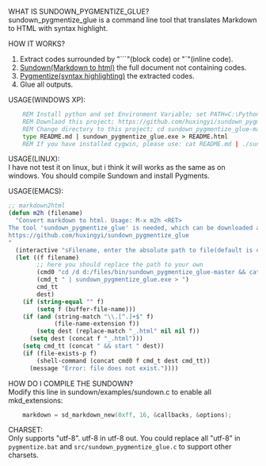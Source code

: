WHAT IS SUNDOWN_PYGMENTIZE_GLUE?  
sundown_pygmentize_glue is a command line tool that translates Markdown to HTML with syntax highlight.

HOW IT WORKS?  
1. Extract codes surrounded by "\`\`\`"(block code) or "\`"(inline code).  
2. [Sundown(Markdown to html)](https://github.com/vmg/sundown) the full document not containing codes.  
3. [Pygmentize(syntax highlighting)](http://pygments.org) the extracted codes.  
4. Glue all outputs.

USAGE(WINDOWS XP):  
```bat
    REM Install python and set Environment Variable; set PATH=C:\Python27;%PATH%
    REM Downlaod this project; https://github.com/huxingyi/sundown_pygmentize_glue/archive/master.zip
    REM Change directory to this project; cd sundown_pygmentize_glue-master
    type README.md | sundown_pygmentize_glue.exe > README.html
    REM If you have installed cygwin, please use: cat README.md | ./sundown_pygmentize_glue > README.html
```

USAGE(LINUX):  
I have not test it on linux, but i think it will works as the same as on windows. You should compile Sundown and install Pygments.

USAGE(EMACS):  
```lisp
;; markdown2html
(defun m2h (filename)
  "Convert markdown to html. Usage: M-x m2h <RET>
The tool 'sundown_pygmentize_glue' is needed, which can be downloaded at
https://github.com/huxingyi/sundown_pygmentize_glue
"
  (interactive "sFilename, enter the absolute path to file(default is current buffer): ")
  (let ((f filename)
        ;; here you should replace the path to your own
        (cmd0 "cd /d d:/files/bin/sundown_pygmentize_glue-master && cat ")
        (cmd_t " | sundown_pygmentize_glue.exe > ")
        cmd_tt
        dest)
    (if (string-equal "" f)
        (setq f (buffer-file-name)))
    (if (and (string-match "\\.[^.]+$" f)
             (file-name-extension f))
        (setq dest (replace-match "_.html" nil nil f))
      (setq dest (concat f "_.html")))
    (setq cmd_tt (concat " && start " dest))
    (if (file-exists-p f)
        (shell-command (concat cmd0 f cmd_t dest cmd_tt))
      (message "Error: file does not exist."))))
```

HOW DO I COMPILE THE SUNDOWN?  
 Modify this line in sundown/examples/sundown.c to enable all mkd_extensions:
```c
    markdown = sd_markdown_new(0xff, 16, &callbacks, &options);
```

CHARSET:  
Only supports "utf-8". utf-8 in utf-8 out. 
You could replace all "utf-8" in `pygmentize.bat` and `src/sundown_pygmentize_glue.c` to support other charsets.
